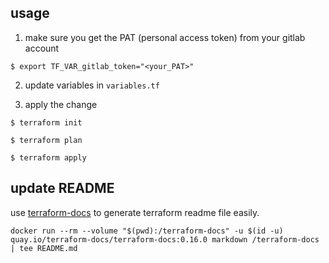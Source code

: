 ## usage

1) make sure you get the PAT (personal access token) from your gitlab account
```
$ export TF_VAR_gitlab_token="<your_PAT>"
```

2) update variables in `variables.tf`

3) apply the change

```
$ terraform init

$ terraform plan

$ terraform apply
```

## update README

use [terraform-docs](https://terraform-docs.io/) to generate terraform readme file easily. 
```
docker run --rm --volume "$(pwd):/terraform-docs" -u $(id -u) quay.io/terraform-docs/terraform-docs:0.16.0 markdown /terraform-docs | tee README.md
```
